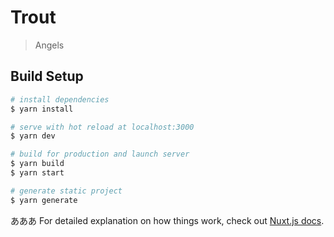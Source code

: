 # Trout

> Angels

## Build Setup

```bash
# install dependencies
$ yarn install

# serve with hot reload at localhost:3000
$ yarn dev

# build for production and launch server
$ yarn build
$ yarn start

# generate static project
$ yarn generate
```
あああ
For detailed explanation on how things work, check out [Nuxt.js docs](https://nuxtjs.org).
